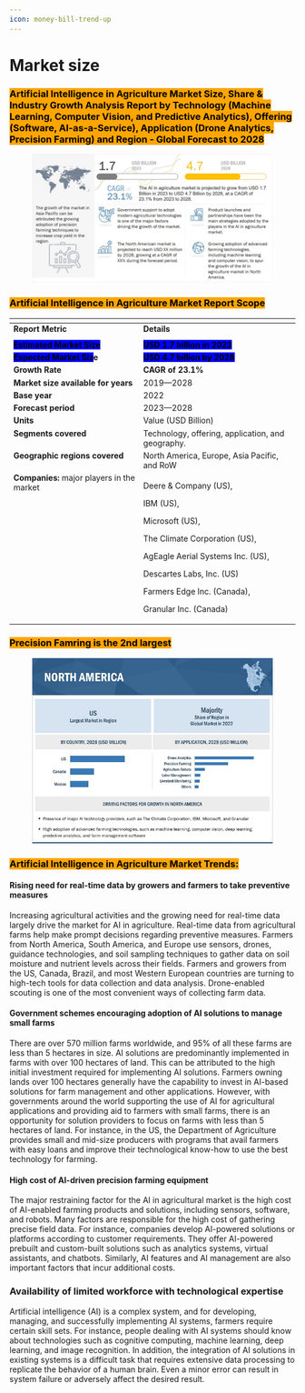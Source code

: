```yaml
---
icon: money-bill-trend-up
---
```


# Market size

### <mark style="background-color:orange;">Artificial Intelligence in Agriculture Market Size, Share & Industry Growth Analysis Report by Technology (Machine Learning, Computer Vision, and Predictive Analytics), Offering (Software, AI-as-a-Service), Application (Drone Analytics, Precision Farming) and Region - Global Forecast to 2028</mark>

<figure><img src="../.gitbook/assets/image.png" alt=""><figcaption></figcaption></figure>

### <mark style="background-color:orange;">Artificial Intelligence in Agriculture Market Report Scope</mark>

<table data-header-hidden><thead><tr><th valign="top"></th><th valign="top"></th></tr></thead><tbody><tr><td valign="top"><strong>Report Metric</strong></td><td valign="top"><strong>Details</strong></td></tr><tr><td valign="top"></td><td valign="top"></td></tr><tr><td valign="top"><mark style="background-color:blue;"><strong>Estimated Market Size</strong></mark></td><td valign="top"><mark style="background-color:blue;"><strong>USD 1.7 billion in 2023</strong></mark></td></tr><tr><td valign="top"><mark style="background-color:blue;"><strong>Expected Market Siz</strong></mark><strong>e</strong></td><td valign="top"><mark style="background-color:blue;"><strong>USD 4.7 billion by 2028</strong></mark></td></tr><tr><td valign="top"><strong>Growth Rate</strong></td><td valign="top"><strong>CAGR of 23.1%</strong></td></tr><tr><td valign="top"><strong>Market size available for years</strong></td><td valign="top">2019—2028</td></tr><tr><td valign="top"><strong>Base year</strong></td><td valign="top">2022</td></tr><tr><td valign="top"><strong>Forecast period</strong></td><td valign="top">2023—2028</td></tr><tr><td valign="top"><strong>Units</strong></td><td valign="top">Value (USD Billion)</td></tr><tr><td valign="top"><strong>Segments covered</strong></td><td valign="top">Technology, offering, application, and geography.</td></tr><tr><td valign="top"><strong>Geographic regions covered</strong></td><td valign="top">North America, Europe, Asia Pacific, and RoW</td></tr><tr><td valign="top"><strong>Companies:</strong> major players in the market</td><td valign="top"><p>Deere &#x26; Company (US), </p><p>IBM (US), </p><p>Microsoft (US), </p><p>The Climate Corporation (US), </p><p>AgEagle Aerial Systems Inc. (US), </p><p>Descartes Labs, Inc. (US) </p><p></p><p>Farmers Edge Inc. (Canada), </p><p>Granular Inc. (Canada)</p></td></tr></tbody></table>

### <mark style="background-color:orange;">Precision Famring is the 2nd largest</mark>

<figure><img src="../.gitbook/assets/image (49).png" alt=""><figcaption></figcaption></figure>



### <mark style="background-color:orange;">Artificial Intelligence in Agriculture Market Trends:</mark>

#### Rising need for real-time data by growers and farmers to take preventive measures

Increasing agricultural activities and the growing need for real-time data largely drive the market for AI in agriculture. Real-time data from agricultural farms help make prompt decisions regarding preventive measures. Farmers from North America, South America, and Europe use sensors, drones, guidance technologies, and soil sampling techniques to gather data on soil moisture and nutrient levels across their fields. Farmers and growers from the US, Canada, Brazil, and most Western European countries are turning to high-tech tools for data collection and data analysis. Drone-enabled scouting is one of the most convenient ways of collecting farm data.

#### Government schemes encouraging adoption of AI solutions to manage small farms

There are over 570 million farms worldwide, and 95% of all these farms are less than 5 hectares in size. AI solutions are predominantly implemented in farms with over 100 hectares of land. This can be attributed to the high initial investment required for implementing AI solutions. Farmers owning lands over 100 hectares generally have the capability to invest in AI-based solutions for farm management and other applications. However, with governments around the world supporting the use of AI for agricultural applications and providing aid to farmers with small farms, there is an opportunity for solution providers to focus on farms with less than 5 hectares of land. For instance, in the US, the Department of Agriculture provides small and mid-size producers with programs that avail farmers with easy loans and improve their technological know-how to use the best technology for farming.

#### High cost of AI-driven precision farming equipment

The major restraining factor for the AI in agricultural market is the high cost of AI-enabled farming products and solutions, including sensors, software, and robots. Many factors are responsible for the high cost of gathering precise field data. For instance, companies develop AI-powered solutions or platforms according to customer requirements. They offer AI-powered prebuilt and custom-built solutions such as analytics systems, virtual assistants, and chatbots. Similarly, AI features and AI management are also important factors that incur additional costs.

### Availability of limited workforce with technological expertise

Artificial intelligence (AI) is a complex system, and for developing, managing, and successfully implementing AI systems, farmers require certain skill sets. For instance, people dealing with AI systems should know about technologies such as cognitive computing, machine learning, deep learning, and image recognition. In addition, the integration of AI solutions in existing systems is a difficult task that requires extensive data processing to replicate the behavior of a human brain. Even a minor error can result in system failure or adversely affect the desired result.
